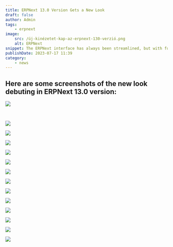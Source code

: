 ```yaml
---
title: ERPNext 13.0 Version Gets a New Look
draft: false
author: Admin
tags:
    - erpnext
image:
    src: /új-kinézetet-kap-az-erpnext-130-verzió.png
    alt: ERPNext
snippet: The ERPNext interface has always been streamlined, but with further simplification, it can now be considered beautiful as well. Of course, beauty is subjective, but everyone can decide for themselves based on the images.
publishDate: 2023-07-17 11:39
category:
    - news
---
```


<div class="ql-editor read-mode"><h2>Here are some screenshots of the new look debuting in ERPNext 13.0 version:</h2><p><img src="/images/új-kinézetet-kap-az-erpnext-130-verzió.png"></p><p><br></p><p><img src="/images/n8poozx.jpe"></p><p><img src="/images/rQEumsm.png"></p><p><img src="/images/Nkig4kq.png"></p><p><img src="/images/9zMH400.png"></p><p><img src="/images/FP2Awuh.png"></p><p><img src="/images/8UaySeQ.png"></p><p><img src="/images/6DHDi62.png"></p><p><img src="/images/Bh9PiHf.png"></p><p><img src="/images/TAabxTX.png"></p><p><img src="/images/akFwxF8.png"></p><p><img src="/images/UP26jaZ.png"></p><p><img src="/images/jtZR6dX.png"></p><p><img src="/images/h0gJyi2.png"></p></div>
